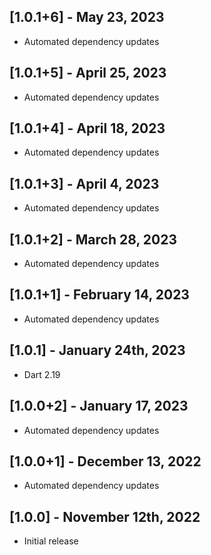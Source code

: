 ## [1.0.1+6] - May 23, 2023

* Automated dependency updates


## [1.0.1+5] - April 25, 2023

* Automated dependency updates


## [1.0.1+4] - April 18, 2023

* Automated dependency updates


## [1.0.1+3] - April 4, 2023

* Automated dependency updates


## [1.0.1+2] - March 28, 2023

* Automated dependency updates


## [1.0.1+1] - February 14, 2023

* Automated dependency updates


## [1.0.1] - January 24th, 2023

* Dart 2.19


## [1.0.0+2] - January 17, 2023

* Automated dependency updates


## [1.0.0+1] - December 13, 2022

* Automated dependency updates


## [1.0.0] - November 12th, 2022

* Initial release








